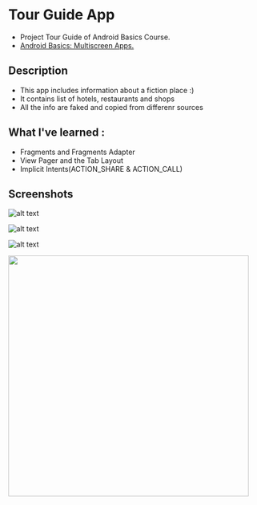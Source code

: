 # Tour Guide App

+ Project Tour Guide of Android Basics Course.
+ [Android Basics: Multiscreen Apps.](https://classroom.udacity.com/courses/ud839)

## Description 
+ This app includes information about a fiction place :)
+ It contains list of hotels, restaurants and shops 
+ All the info are faked and copied from differenr sources

## What I've learned :
+ Fragments and Fragments Adapter
+ View Pager and the Tab Layout
+ Implicit Intents(ACTION_SHARE & ACTION_CALL)

## Screenshots 
![alt text](https://github.com/mohammed2571994/tour-guide-app/blob/master/screenshots/food_screenshot.png "Food Fragment")

![alt text](https://github.com/mohammed2571994/tour-guide-app/blob/master/screenshots/hotels_screenshots.png "Hotels Fragment")

![alt text](https://github.com/mohammed2571994/tour-guide-app/blob/master/screenshots/shops_screenshot.png "Shops Fragment")

<img src="https://github.com/mohammed2571994/tour-guide-app/blob/master/screenshots/info_screenshot.png" width="480" hieght= "854">

